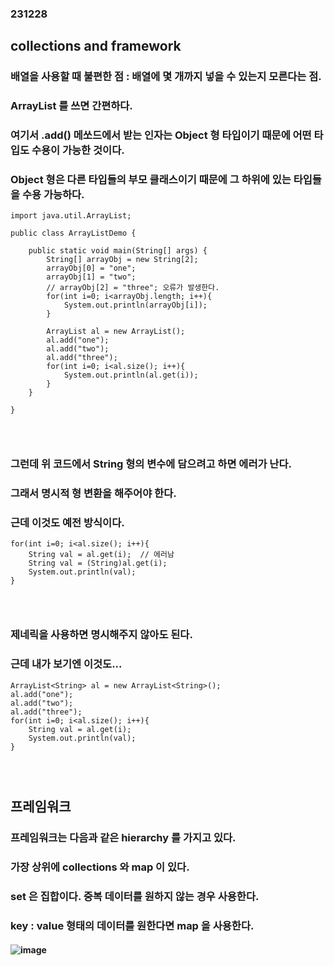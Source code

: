 ### 231228
## collections and framework
### 배열을 사용할 때 불편한 점 : 배열에 몇 개까지 넣을 수 있는지 모른다는 점.
### ArrayList 를 쓰면 간편하다.
### 여기서 .add() 메쏘드에서 받는 인자는 Object 형 타입이기 때문에 어떤 타입도 수용이 가능한 것이다.
### Object 형은 다른 타입들의 부모 클래스이기 때문에 그 하위에 있는 타입들을 수용 가능하다.
```
import java.util.ArrayList;
 
public class ArrayListDemo {
 
    public static void main(String[] args) {
        String[] arrayObj = new String[2];
        arrayObj[0] = "one";
        arrayObj[1] = "two";
        // arrayObj[2] = "three"; 오류가 발생한다.
        for(int i=0; i<arrayObj.length; i++){
            System.out.println(arrayObj[i]);
        }
         
        ArrayList al = new ArrayList();
        al.add("one");
        al.add("two");
        al.add("three");
        for(int i=0; i<al.size(); i++){
            System.out.println(al.get(i));
        }
    }
 
}
```
### <br/>

### 그런데 위 코드에서 String 형의 변수에 담으려고 하면 에러가 난다.
### 그래서 명시적 형 변환을 해주어야 한다.
### 근데 이것도 예전 방식이다.
```
for(int i=0; i<al.size(); i++){
    String val = al.get(i);  // 에러남
    String val = (String)al.get(i);
    System.out.println(val);
}
```
### <br/>

### 제네릭을 사용하면 명시해주지 않아도 된다.
### 근데 내가 보기엔 이것도... 
```
ArrayList<String> al = new ArrayList<String>();
al.add("one");
al.add("two");
al.add("three");
for(int i=0; i<al.size(); i++){
    String val = al.get(i);
    System.out.println(val);
}
```
### <br/>

## 프레임워크
### 프레임워크는 다음과 같은 hierarchy 를 가지고 있다.
### 가장 상위에 collections 와 map 이 있다.
### set 은 집합이다. 중복 데이터를 원하지 않는 경우 사용한다.
### key : value 형태의 데이터를 원한다면 map 을 사용한다.
#### ![image](https://github.com/Shin-jongwhan/java/assets/62974484/58c9b9a0-dfaa-4d11-a57b-657a0e29e98f)
### <br/>




